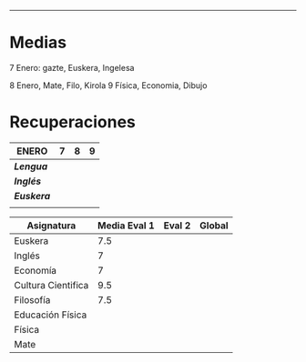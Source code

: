 
---
# Medias

7 Enero: gazte, Euskera, Ingelesa

8 Enero, Mate, Filo, Kirola
9 Física, Economia, Dibujo

# Recuperaciones


| ENERO         | 7   | 8   | 9   |
| ------------- | --- | --- | --- |
| ***Lengua***  |     |     |     |
| ***Inglés***  |     |     |     |
| ***Euskera*** |     |     |     |
|               |     |     |     |


| Asignatura         | Media Eval 1 | Eval 2 | Global |
| ------------------ | ------------ | ------ | ------ |
| Euskera            | 7.5          |        |        |
| Inglés             | 7            |        |        |
| Economía           | 7            |        |        |
| Cultura Cientifica | 9.5          |        |        |
| Filosofía          | 7.5          |        |        |
| Educación Física   |              |        |        |
| Física             |              |        |        |
| Mate               |              |        |        |
